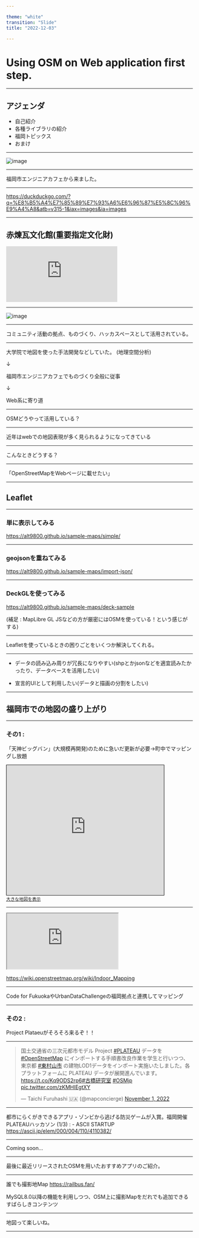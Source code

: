 ```yaml
---

theme: "white"
transition: "Slide"
title: "2022-12-03"

---
```


# Using OSM on Web application first step.

---

## アジェンダ

- 自己紹介
- 各種ライブラリの紹介
- 福岡トピックス
- おまけ

---

![image](https://event.ospn.jp/event_images/sessions/efc_%E7%94%B0%E4%B8%AD.png)

---

福岡市エンジニアカフェから来ました。

---

<object data="https://duckduckgo.com/?q=%E8%B5%A4%E7%85%89%E7%93%A6%E6%96%87%E5%8C%96%E9%A4%A8&atb=v315-1&iax=images&ia=images"
width="800"
height="800"
type="text/html">
</object>
https://duckduckgo.com/?q=%E8%B5%A4%E7%85%89%E7%93%A6%E6%96%87%E5%8C%96%E9%A4%A8&atb=v315-1&iax=images&ia=images


---

## 赤煉瓦文化館(重要指定文化財)

![image](https://bunkazai.city.fukuoka.lg.jp/getImage.php?src=files/CulturalPropertyImage110imageja.jpg&width=340)


---

![image](https://engineercafe.jp/assets/img/img-main_pc.4802559a.jpg)

---

コミュニティ活動の拠点、ものづくり、ハッカスペースとして活用されている。

---

大学院で地図を使った手法開発などしていた。
(地理空間分析)

↓

福岡市エンジニアカフェでものづくり全般に従事

↓

Web系に寄り道

---


OSMどうやって活用している？

---


近年はwebでの地図表現が多く見られるようになってきている

---

こんなときどうする？

---

「OpenStreetMapをWebページに載せたい」


---

## Leaflet


---

### 単に表示してみる

https://alt9800.github.io/sample-maps/simple/

---

### geojsonを重ねてみる

https://alt9800.github.io/sample-maps/import-json/

---

### DeckGLを使ってみる

https://alt9800.github.io/sample-maps/deck-sample


(補足 : MapLibre GL JSなどの方が厳密にはOSMを使っている！という感じがする)

---

Leafletを使っているときの困りごとをいくつか解決してくれる。



---


- データの読み込み周りが冗長になりやすい(shpとかjsonなどを適宜読みたかったり、データベースを活用したい)

- 宣言的UIとして利用したい(データと描画の分割をしたい)

---

## 福岡市での地図の盛り上がり

---

### その1 : 

「天神ビッグバン」(大規模再開発)のために急いだ更新が必要→町中でマッピングし放題

<iframe width="425" height="350" frameborder="0" scrolling="no" marginheight="0" marginwidth="0" src="https://www.openstreetmap.org/export/embed.html?bbox=130.3735971450806%2C33.580946541729524%2C130.42466640472415%2C33.60261013809972&amp;layer=mapnik" style="border: 1px solid black"></iframe><br/><small><a href="https://www.openstreetmap.org/#map=15/33.5918/130.3991">大きな地図を表示</a></small>

---

<iframe src="https://tenjinbc.jp/"></iframe>

https://wiki.openstreetmap.org/wiki/Indoor_Mapping

---

Code for FukuokaやUrbanDataChallengeの福岡拠点と連携してマッピング

---

### その2 : 

Project Plataeuがそろそろ来るぞ！！


---

<blockquote class="twitter-tweet"><p lang="ja" dir="ltr">国土交通省の三次元都市モデル Project <a href="https://twitter.com/hashtag/PLATEAU?src=hash&amp;ref_src=twsrc%5Etfw">#PLATEAU</a> データを <a href="https://twitter.com/hashtag/OpenStreetMap?src=hash&amp;ref_src=twsrc%5Etfw">#OpenStreetMap</a> にインポートする手順書改良作業を学生と行いつつ、東京都 <a href="https://twitter.com/hashtag/%E6%9D%B1%E6%9D%91%E5%B1%B1%E5%B8%82?src=hash&amp;ref_src=twsrc%5Etfw">#東村山市</a> の建物LOD1データをインポート実施いたしました。各プラットフォームに PLATEAU データが展開進んでいます。 <a href="https://t.co/Kq9ODS2rp6">https://t.co/Kq9ODS2rp6</a><a href="https://twitter.com/hashtag/%E5%8F%A4%E6%A9%8B%E7%A0%94%E7%A9%B6%E5%AE%A4?src=hash&amp;ref_src=twsrc%5Etfw">#古橋研究室</a> <a href="https://twitter.com/hashtag/OSMjp?src=hash&amp;ref_src=twsrc%5Etfw">#OSMjp</a> <a href="https://t.co/zKMHIEgtXY">pic.twitter.com/zKMHIEgtXY</a></p>&mdash; Taichi Furuhashi 🇺🇦 (@mapconcierge) <a href="https://twitter.com/mapconcierge/status/1587571275953627137?ref_src=twsrc%5Etfw">November 1, 2022</a></blockquote> <script async src="https://platform.twitter.com/widgets.js" charset="utf-8"></script>

---

都市にらくがきできるアプリ・ゾンビから逃げる防災ゲームが入賞。福岡開催PLATEAUハッカソン (1/3) : - ASCII STARTUP
https://ascii.jp/elem/000/004/110/4110382/

---

Coming soon...

---

最後に最近リリースされたOSMを用いたおすすめアプリのご紹介。

---



誰でも撮影地Map
https://railbus.fan/

MySQL8.0以降の機能を利用しつつ、OSM上に撮影Mapをだれでも追加できるすばらしきコンテンツ

---

地図って楽しいね。


---